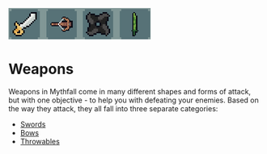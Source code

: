 ![Weapons](../../images/items/weapons.png)
# Weapons
Weapons in Mythfall come in many different shapes and forms of attack, but with one objective - to help you with defeating your enemies.
Based on the way they attack, they all fall into three separate categories:
- [Swords](./swords/swords.md)
- [Bows](./bows/bows.md)
- [Throwables](./throwables/throwables.md)